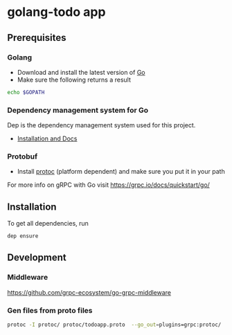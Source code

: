 # golang-todo app

## Prerequisites

### Golang

- Download and install the latest version of [Go](https://golang.org/doc/install)
- Make sure the following returns a result

```bash
echo $GOPATH
```

### Dependency management system for Go

Dep is the dependency management system used for this project.

- [Installation and Docs](https://golang.github.io/dep/)

### Protobuf

- Install [protoc](https://developers.google.com/protocol-buffers) (platform dependent) and make sure you put it in your path

For more info on gRPC with Go visit <https://grpc.io/docs/quickstart/go/>

## Installation

To get all dependencies, run

```bash
dep ensure
```

## Development

### Middleware

<https://github.com/grpc-ecosystem/go-grpc-middleware>

### Gen files from proto files

```bash
protoc -I protoc/ protoc/todoapp.proto  --go_out=plugins=grpc:protoc/
```
